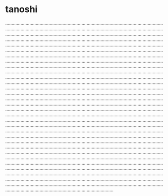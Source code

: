 # tanoshi

.........................................................................................................................................................................................................................................................................................................................................................................................................................................................................................................................................................................................................................................................................................................................................................................................................................................................................................................................................................................................................................................................................................................................................................................................................................................................................................................................................................................................................................................................................................................................................................................................................................................................................................................................................................................................................................................................................................................................................................................................................................................................................................................................................................................................................................................................................................................................................................................................................................................................................................................................................................................................................................................................................................................................................................................................................................................................................................................................................................................................................................................................................................................................................................................................................................................................................................................................................................................................................................................................................................................................................................................................................................................................................................................................................................................................................................................................................................................................................................................................................................................................................................